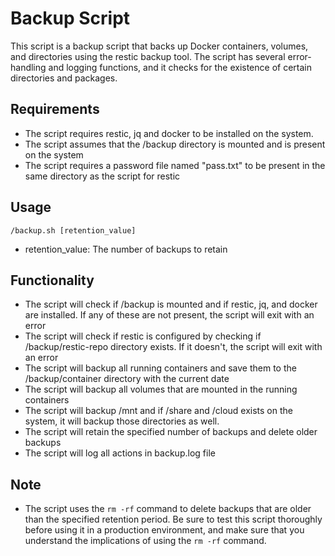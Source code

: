 # Backup Script

This script is a backup script that backs up Docker containers, volumes, and directories using the restic backup tool. The script has several error-handling and logging functions, and it checks for the existence of certain directories and packages.

## Requirements
- The script requires restic, jq and docker to be installed on the system.
- The script assumes that the /backup directory is mounted and is present on the system
- The script requires a password file named "pass.txt" to be present in the same directory as the script for restic

## Usage
```
/backup.sh [retention_value]
```
- retention_value: The number of backups to retain

## Functionality
- The script will check if /backup is mounted and if restic, jq, and docker are installed. If any of these are not present, the script will exit with an error
- The script will check if restic is configured by checking if /backup/restic-repo directory exists. If it doesn't, the script will exit with an error
- The script will backup all running containers and save them to the /backup/container directory with the current date
- The script will backup all volumes that are mounted in the running containers
- The script will backup /mnt and if /share and /cloud exists on the system, it will backup those directories as well.
- The script will retain the specified number of backups and delete older backups
- The script will log all actions in backup.log file

## Note
- The script uses the `rm -rf` command to delete backups that are older than the specified retention period. Be sure to test this script thoroughly before using it in a production environment, and make sure that you understand the implications of using the `rm -rf` command.
